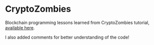 # CryptoZombies
Blockchain programming lessons learned from CryptoZombies tutorial, [available here](https://cryptozombies.io/en/solidity).

I also added comments for better understanding of the code!